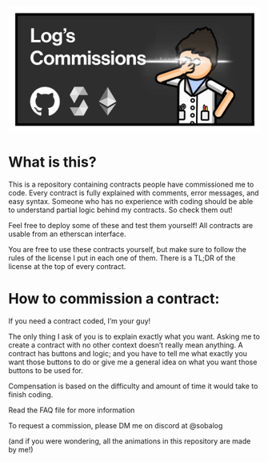 ![idk](LogBanner.png)
# What is this? 
This is a repository containing contracts people have commissioned me to code.
Every contract is fully explained with comments, error messages, and easy syntax. Someone who has no experience with coding should be able to understand partial logic behind my contracts. So check them out!

Feel free to deploy some of these and test them yourself! All contracts are usable from an etherscan interface.

You are free to use these contracts yourself, but make sure to follow the rules of the license I put in each one of them. There is a TL;DR of the license at the top of every contract.

# How to commission a contract:
If you need a contract coded, I’m your guy!

The only thing I ask of you is to explain exactly what you want. Asking me to create a contract with no other context doesn’t really mean anything. A contract has buttons and logic; and you have to tell me what exactly you want those buttons to do or give me a general idea on what you want those buttons to be used for. 

Compensation is based on the difficulty and amount of time it would take to finish coding.

Read the FAQ file for more information

To request a commission, please DM me on discord at @sobalog 

(and if you were wondering, all the animations in this repository are made by me!)

